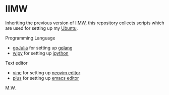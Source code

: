 # IIMW

Inheriting the previous version of [IIMW](https://code.google.com/p/iimw/),
    this repository collects scripts which are used for setting up my [Ubuntu](http://www.ubuntu.com/).

Programming Language
- [goJulia](https://github.com/ubtc/goJulia) for setting up [golang](https://golang.org/)
- [wipy](https://github.com/ubtc/wipy) for setting up [ipython](http://ipython.org/)

Text editor
- [vine](https://github.com/ubtc/vine) for setting up [neovim editor](https://neovim.io/)
- [plus](https://github.com/ubtc/plus) for setting up [emacs editor](http://www.gnu.org/software/emacs/)

M.W.
